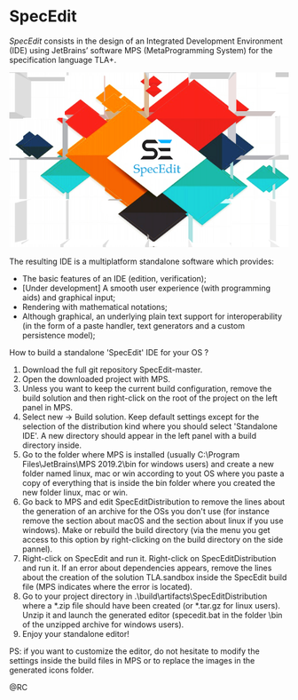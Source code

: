 SpecEdit
==

*SpecEdit* consists in the design of an Integrated Development Environment (IDE) using JetBrains’ software MPS (MetaProgramming System) for the specification language TLA+.

<p align="center"> 
<img src="icons/splash.png">
</p>

The resulting IDE is a multiplatform standalone software which provides:

-	The basic features of an IDE (edition, verification);
-	[Under development] A smooth user experience (with programming aids) and graphical input;
-	Rendering with mathematical notations;
-	Although graphical, an underlying plain text support for interoperability (in the form of a paste handler, text generators and a custom persistence model);

How to build a standalone 'SpecEdit' IDE for your OS ?

1) Download the full git repository SpecEdit-master.
2) Open the downloaded project with MPS.
3) Unless you want to keep the current build configuration, remove the build solution and then right-click on the root of the project on the left panel in MPS.
4) Select new -> Build solution. Keep default settings except for the selection of the distribution kind where you should select 'Standalone IDE'. A new directory should appear in the left panel with a build directory inside. 
5) Go to the folder where MPS is installed (usually C:\Program Files\JetBrains\MPS 2019.2\bin for windows users) and create a new folder named linux, mac or win according to yout OS where you paste a copy of everything that is inside the bin folder where you created the new folder linux, mac or win.
6) Go back to MPS and edit SpecEditDistribution to remove the lines about the generation of an archive for the OSs you don't use (for instance remove the section about macOS and the section about linux if you use windows). Make or rebuild the build directory (via the menu you get access to this option by right-clicking on the build directory on the side pannel).
7) Right-click on SpecEdit and run it. Right-click on SpecEditDistribution and run it. If an error about dependencies appears, remove the lines about the creation of the solution TLA.sandbox inside the SpecEdit build file (MPS indicates where the error is located).
8) Go to your project directory in .\build\artifacts\SpecEditDistribution where a *.zip file should have been created (or *.tar.gz for linux users). Unzip it and launch the generated editor (specedit.bat in the folder \bin of the unzipped archive for windows users).
9) Enjoy your standalone editor!

PS: if you want to customize the editor, do not hesitate to modify the settings inside the build files in MPS or to replace the images in the generated icons folder.

@RC
